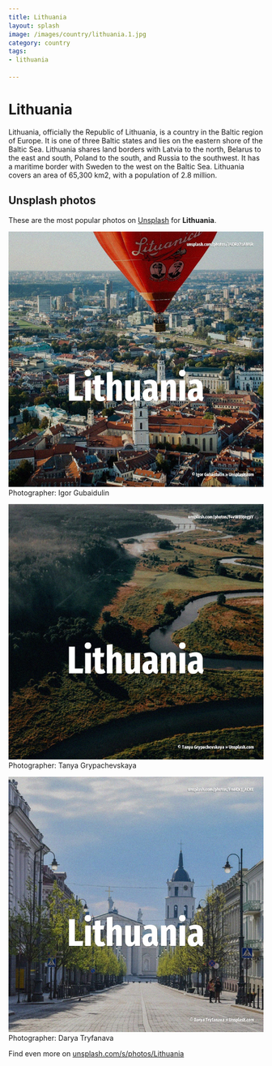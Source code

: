 ```yaml
---
title: Lithuania
layout: splash
image: /images/country/lithuania.1.jpg
category: country
tags:
- lithuania

---
```

# Lithuania

Lithuania, officially the Republic of Lithuania, is a country in the Baltic region of Europe. It is one of three Baltic states and lies on the eastern shore of the Baltic Sea. Lithuania shares land borders with Latvia to the north, Belarus to the east and south, Poland to  the south, and Russia to the southwest. It has a maritime border with Sweden to the west on the Baltic Sea. Lithuania covers an area of 65,300 km2, with a population of 2.8 million. 

 
## Unsplash photos
These are the most popular photos on [Unsplash](https://unsplash.com) for **Lithuania**.
 
![Lithuania](/images/country/lithuania.1.jpg)
Photographer:  Igor Gubaidulin
 
![Lithuania](/images/country/lithuania.2.jpg)
Photographer:  Tanya Grypachevskaya
 
![Lithuania](/images/country/lithuania.3.jpg)
Photographer:  Darya Tryfanava
 
Find even more on [unsplash.com/s/photos/Lithuania](https://unsplash.com/s/photos/Lithuania)
 
